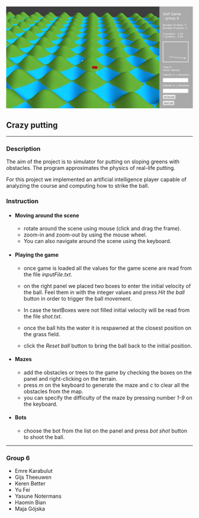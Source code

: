![GitHub Dark](src/main/java/resources/image.png)

## Crazy putting

***
### Description

The aim of the project is to simulator for putting on sloping greens with obstacles.
The program approximates the physics of real-life putting.

For this project we implemented an artificial intelligence player capable of analyzing
the course and computing how to strike the ball.


### Instruction

- #### Moving around the scene
  - rotate around the scene using mouse (click and drag the frame).
  - zoom-in and zoom-out by using the mouse wheel.
  - You can also navigate around the scene using the keyboard.

- #### Playing the game
  - once game is loaded all the values for the game scene are read from the file _inputFile.txt_.
  
  - on the right panel we placed two boxes to enter the initial velocity of the ball.
  Feel them in with the integer values and press _Hit the ball_ button in order to trigger the ball movement.
  
  - In case the textBoxes were not filled initial velocity will be read from the file _shot.txt_.
  
  - once the ball hits the water it is respawned at the closest position on the grass field.
  
  - click the _Reset ball_ button to bring the ball back to the initial position.
  
- #### Mazes
  - add the obstacles or trees to the game by checking the boxes on the panel
  and right-clicking on the terrain.
  - press _m_ on the keyboard to generate the maze and _c_ to clear all the obstacles from the map.
  - you can specify the difficulty of the maze by pressing number _1-9_ on the keyboard.
- #### Bots
  - choose the bot from the list on the panel and press _bot shot_ button
  to shoot the ball.
   
***

### Group 6

* Emre Karabulut
* Gijs Theeuwen
* Keren Better
* Yu Fei
* Yasune Notermans
* Haomin Bian
* Maja Gójska
